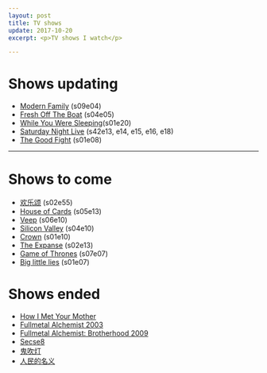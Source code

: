 ```yaml
---
layout: post
title: TV shows
update: 2017-10-20
excerpt: <p>TV shows I watch</p>

---
```


# Shows updating

* [Modern Family](http://www.imdb.com/title/tt1442437/) (s09e04)
* [Fresh Off The Boat](http://www.imdb.com/title/tt3551096/) (s04e05)
* [While You Were Sleeping](http://www.imdb.com/title/tt6256484/)(s01e20)
* [Saturday Night Live](http://www.imdb.com/title/tt0072562/) (s42e13, e14, e15, e16, e18)
* [The Good Fight](http://www.imdb.com/title/tt5853176/) (s01e08)

---

# Shows to come

* [欢乐颂](https://movie.douban.com/subject/26743573/) (s02e55)
* [House of Cards](http://www.imdb.com/title/tt1856010/) (s05e13)
* [Veep](http://www.imdb.com/title/tt1759761) (s06e10)
* [Silicon Valley](http://www.imdb.com/title/tt2575988/) (s04e10)
* [Crown](http://www.imdb.com/title/tt4786824/) (s01e10)
* [The Expanse](http://www.imdb.com/title/tt3230854/) (s02e13)
* [Game of Thrones](http://www.imdb.com/title/tt0944947/) (s07e07)
* [Big little lies](http://www.imdb.com/title/tt3920596/) (s01e07)

# Shows ended

* [How I Met Your Mother](http://www.imdb.com/title/tt0460649/)
* [Fullmetal Alchemist 2003](http://www.imdb.com/title/tt0421357/)
* [Fullmetal Alchemist: Brotherhood 2009](http://www.imdb.com/title/tt1355642/)
* [Secse8](http://www.imdb.com/title/tt2431438/)
* [鬼吹灯](http://www.imdb.com/title/tt6413278/)
* [人民的名义](http://www.imdb.com/title/tt6742348/)